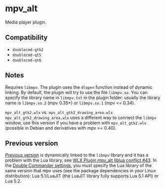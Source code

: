 mpv_alt
========
Media player plugin.

## Compatibility
- `doublecmd-gtk2`
- `doublecmd-qt5`
- `doublecmd-qt6`

## Notes
Requires `libmpv`.
The plugin uses the `dlopen` function instead of dynamic linking.
By default, the plugin will try to use the file `libmpv.so`. You can specify the library name in `libmpv.txt` in the plugin folder: usually the library name is `libmpv.so.2` (mpv 0.35+) or `libmpv.so.1` (mpv <= 0.34).

`mpv_alt_gtk2.wlx` vs. `mpv_alt_gtk2_drawing_area.wlx`
`mpv_alt_gtk2_drawing_area.wlx` uses a different way to connect the `libmpv` window, use this version if you have a problem with `mpv_alt_gtk2.wlx` (possible in Debian and derivatives with mpv >= 0.40).

## Previous version
[Previous version](https://github.com/j2969719/doublecmd-plugins/tree/8b89e4f9ae886bb3029fd4103a19c6bb1d343dc7/plugins/wlx/mpv_alt) is dynamically linked to the `libmpv` library and it has a problem with the Lua library, see [WLX Plugin mpv_alt liblua conflict #43](https://github.com/j2969719/doublecmd-plugins/issues/43).
In the [Double Commander settings](https://doublecmd.github.io/doc/en/configuration.html#ConfigPlugins), you must specify the Lua library of the same version that mpv uses (see the package dependencies in your Linux distribution): Lua 5.1/LuaJIT (the LuaJIT library fully supports Lua 5.1 API) or Lua 5.2.
